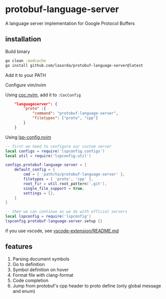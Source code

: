 
# protobuf-language-server

A language server implementation for Google Protocol Buffers

## installation

Build binary

```sh
go clean -modcache
go install github.com/lasorda/protobuf-language-server@latest
```

Add it to your PATH

Configure vim/nvim

Using [coc.nvim](https://github.com/neoclide/coc.nvim), add it to `:CocConfig`

```json
    "languageserver": {
        "proto" :{
            "command": "protobuf-language-server",
            "filetypes": ["proto", "cpp"]
        }
    }
```

Using [lsp-config.nvim](https://github.com/neovim/nvim-lspconfig)

```lua
-- first we need to configure our custom server
local configs = require('lspconfig.configs')
local util = require('lspconfig.util')

configs.protobuf-language-server = {
    default_config = {
        cmd = { 'path/to/protobuf-language-server' },
        filetypes = { 'proto', 'cpp' },
        root_fir = util.root_pattern('.git'),
        single_file_support = true,
        settings = {},
    }
}

-- then we can continue as we do with official servers
local lspconfig = require('lspconfig')
lspconfig.protobuf-language-server.setup {}
```

if you use vscode, see [vscode-extension/README.md](./vscode-extension/README.md)

## features

1. Parsing document symbols
1. Go to definition
1. Symbol definition on hover
1. Format file with clang-format
1. Code completion
1. Jump from protobuf's cpp header to proto define (only global message and enum)
